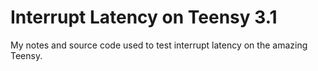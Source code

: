 
Interrupt Latency on Teensy 3.1
===============================
My notes and source code used to test interrupt latency
on the amazing Teensy.


